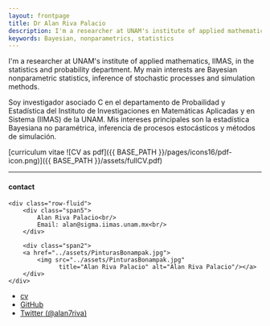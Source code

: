 ```yaml
---
layout: frontpage
title: Dr Alan Riva Palacio
description: I'm a researcher at UNAM's institute of applied mathematics, IIMAS, in the statistics and probability department. My main interests are Bayesian nonparametric statistics, inference of stochastic processes and simulation methods.
keywords: Bayesian, nonparametrics, statistics
---
```


I'm a researcher at UNAM's institute of applied mathematics, IIMAS, in the statistics and probability department. My main interests are Bayesian nonparametric statistics, inference of stochastic processes and simulation methods.

Soy investigador asociado C en el departamento de Probailidad y Estadística del Instituto de Investigaciones en Matemáticas Aplicadas y en Sistema (IIMAS) de la UNAM. Mis intereses principales son la estadística Bayesiana no paramétrica, inferencia de procesos estocásticos y métodos de simulación.

[curriculum vitae ![CV as pdf]({{ BASE_PATH }}/pages/icons16/pdf-icon.png)]({{ BASE_PATH }}/assets/fullCV.pdf)<br/>


---


<div class="container">
<h4><a name="Contact"></a>contact</h4>

    <div class="row-fluid">
        <div class="span5">
            Alan Riva Palacio<br/>
            Email: alan@sigma.iimas.unam.mx<br/>
        </div>

        <div class="span2">
        <a href="../assets/PinturasBonampak.jpg">
            <img src="../assets/PinturasBonampak.jpg"
                  title="Alan Riva Palacio" alt="Alan Riva Palacio"/></a>
        </div>
    </div>
</div>

<div class="navbar">
  <div class="navbar-inner">
      <ul class="nav">
          <li><a href="{{ BASE_PATH }}/assets/CV.pdf">cv</a></li>
          <li><a href="https://github.com/alan7riva">GitHub</a></li>
          <li><a href="https://twitter.com/alan7riva">Twitter (@alan7riva)</a></li>
      </ul>
  </div>
</div>
